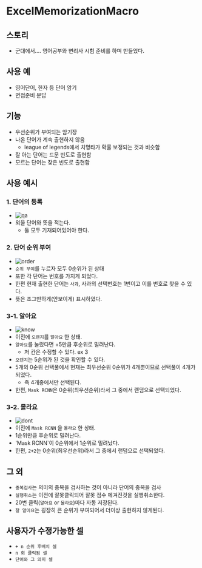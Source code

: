 # ExcelMemorizationMacro
## 스토리
- 군대에서.... 영어공부와 변리사 시험 준비를 하며 만들었다.
## 사용 예
- 영어단어, 한자 등 단어 암기
- 면접준비 문답
## 기능
- 우선순위가 부여되는 암기장
- 나온 단어가 계속 출현하지 않음
  - league of legends에서 치명타가 확률 보정되는 것과 비슷함
- 잘 아는 단어는 드문 빈도로 출현함
- 모르는 단어는 잦은 빈도로 출현함
## 사용 예시
### 1. 단어의 등록
- ![qa](https://user-images.githubusercontent.com/72921481/214938195-2f2d57bb-e406-438f-a6b3-918e730c01ad.png)
- 외울 단어와 뜻을 적는다.
  - 둘 모두 기재되어있어야 한다.
### 2. 단어 순위 부여
- ![order](https://user-images.githubusercontent.com/72921481/214938200-7b8c44c4-fb6e-4f6e-8b1f-3576b65c5031.png)
- `순위 부여`를 누르자 모두 0순위가 된 상태
- 또한 각 단어는 번호를 가지게 되었다.
- 한편 현재 출현한 단어는 `사과`, 사과의 선택번호는 1번이고 이를 번호로 찾을 수 있다.
- 뜻은 조그만하게(안보이게) 표시하였다.
### 3-1. 알아요
- ![know](https://user-images.githubusercontent.com/72921481/214938202-1d865a73-e53d-488f-b676-635ed906aa2d.png)
- 이전에 `오렌지`를 `알아요` 한 상태.
- `알아요`를 눌렀다면 +5만큼 후순위로 밀려난다.
  - 저 칸은 수정할 수 있다. ex 3
- `오렌지`는 5순위가 된 것을 확인할 수 있다.
- 5개의 0순위 선택풀에서 현재는 최우선순위 0순위가 4개뿐이므로 선택풀이 4개가 되었다.
  - 즉 4개중에서만 선택된다.
- 한편, `Mask RCNN`은 0순위(최우선순위)라서 그 중에서 랜덤으로 선택되었다.
### 3-2. 몰라요
- ![dont](https://user-images.githubusercontent.com/72921481/214938203-753f3630-3ca2-49ef-9160-f34d6d774e18.png)
- 이전에 `Mask RCNN` 을 `몰라요` 한 상태.
- 1순위만큼 후순위로 밀려난다.
- 'Mask RCNN`이 0순위에서 1순위로 밀려났다.
- 한편, `2+2`는 0순위(최우선순위)라서 그 중에서 랜덤으로 선택되었다.
## 그 외
- `중복검사`는 의미의 중복을 검사하는 것이 아니라 단어의 중복을 검사
- `실행취소`는 이전에 잘못클릭되어 잘못 점수 메겨진것을 실행취소한다.
- 20번 클릭(`알아요` or `몰라요`)마다 자동 저장된다.
- `잘 알아요`는 굉장히 큰 순위가 부여되어서 더이상 출현하지 않게된다.
## 사용자가 수정가능한 셀
- `+ n 순위 후배치 셀`
- `n 회 클릭됨 셀`
- `단어와 그 의미 셀`
